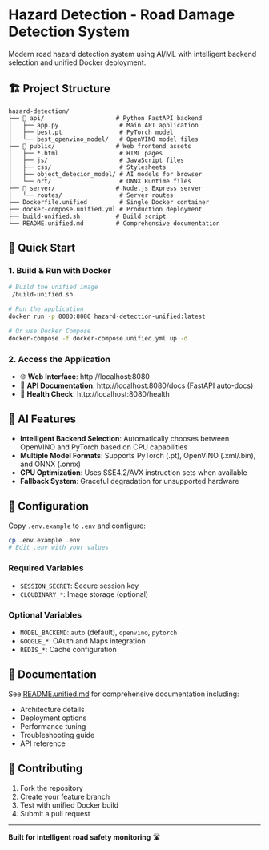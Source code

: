 # Hazard Detection - Road Damage Detection System

Modern road hazard detection system using AI/ML with intelligent backend selection and unified Docker deployment.

## 🏗️ Project Structure

```
hazard-detection/
├── 📁 api/                    # Python FastAPI backend
│   ├── app.py                 # Main API application
│   ├── best.pt                # PyTorch model
│   └── best_openvino_model/   # OpenVINO model files
├── 📁 public/                 # Web frontend assets
│   ├── *.html                 # HTML pages
│   ├── js/                    # JavaScript files
│   ├── css/                   # Stylesheets
│   ├── object_detecion_model/ # AI models for browser
│   └── ort/                   # ONNX Runtime files
├── 📁 server/                 # Node.js Express server
│   └── routes/                # Server routes
├── Dockerfile.unified         # Single Docker container
├── docker-compose.unified.yml # Production deployment
├── build-unified.sh          # Build script
└── README.unified.md         # Comprehensive documentation
```

## 🚀 Quick Start

### 1. Build & Run with Docker

```bash
# Build the unified image
./build-unified.sh

# Run the application
docker run -p 8080:8080 hazard-detection-unified:latest

# Or use Docker Compose
docker-compose -f docker-compose.unified.yml up -d
```

### 2. Access the Application

- 🌐 **Web Interface**: http://localhost:8080
- 🤖 **API Documentation**: http://localhost:8080/docs (FastAPI auto-docs)
- 🏥 **Health Check**: http://localhost:8080/health

## 🧠 AI Features

- **Intelligent Backend Selection**: Automatically chooses between OpenVINO and PyTorch based on CPU capabilities
- **Multiple Model Formats**: Supports PyTorch (.pt), OpenVINO (.xml/.bin), and ONNX (.onnx)
- **CPU Optimization**: Uses SSE4.2/AVX instruction sets when available
- **Fallback System**: Graceful degradation for unsupported hardware

## 🔧 Configuration

Copy `.env.example` to `.env` and configure:

```bash
cp .env.example .env
# Edit .env with your values
```

### Required Variables
- `SESSION_SECRET`: Secure session key
- `CLOUDINARY_*`: Image storage (optional)

### Optional Variables
- `MODEL_BACKEND`: `auto` (default), `openvino`, `pytorch`
- `GOOGLE_*`: OAuth and Maps integration
- `REDIS_*`: Cache configuration

## 📖 Documentation

See [README.unified.md](README.unified.md) for comprehensive documentation including:
- Architecture details
- Deployment options
- Performance tuning
- Troubleshooting guide
- API reference

## 🤝 Contributing

1. Fork the repository
2. Create your feature branch
3. Test with unified Docker build
4. Submit a pull request

---

**Built for intelligent road safety monitoring** 🛣️